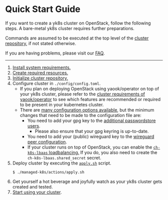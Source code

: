 # Quick Start Guide

If you want to create a yk8s cluster on OpenStack, follow the following steps.
A bare-metal yk8s cluster requires further preparations.

Commands are assumed to be executed at the top level of the [cluster repository](./design/cluster-repository.md), if not stated otherwise.

If you are having problems, please visit our [FAQ](./faq.md).

---

1. [Install system requirements.](./usage/initialization.md#install-system-requirements)
1. [Create required resources.](./usage/initialization.md#required-system-resources)
1. [Initialize cluster repository.](./usage/initialization.md#create-and-initialize-cluster-repository)
1. Configure cluster in `./config/config.toml`.
    - If you plan on deploying OpenStack using yaook/operator on top of your yk8s cluster, please refer to the [cluster requirements of yaook/operator](https://docs.yaook.cloud/requirements/k8s-cluster.html) to see which features are recommended or required to be present in your kubernetes cluster.
    - There are  [many configuration options available](./usage/cluster-configuration.md), but the minimum changes that need to be made to the configuration file are:
        - You need to add your gpg key to the [additional passwordstore users](./usage/cluster-configuration.html#passwordstore-configuration).
            - Please also ensure that your gpg keyring is up-to-date.
        - You need to add your (public) wireguard key to the [wireguard peer configuration](./usage/cluster-configuration.md#wireguard-configuration).
        - If your cluster runs on top of OpenStack, you can enable the [`ch-k8s-lbaas` loadbalancing.](./usage/cluster-configuration.md#configuring-load-balancing) If you do, you also need to create the `ch-k8s-lbaas.shared_secret` secret.
1. Deploy cluster by executing the [`apply.sh`](./operation/actions-references.md#applysh) script.
    ```console
    $ ./managed-k8s/actions/apply.sh
    ```
1. Get yourself a hot beverage and joyfully watch as your yk8s cluster gets created and tested.
1. [Start using your cluster](./faq.md#how-do-i-ssh-into-my-cluster-nodes).
